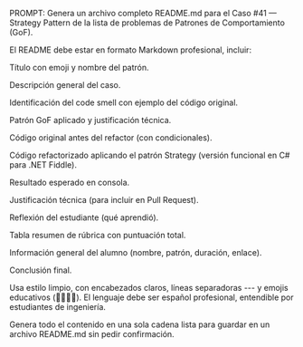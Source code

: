 PROMPT:
Genera un archivo completo README.md para el Caso #41 — Strategy Pattern de la lista de problemas de Patrones de Comportamiento (GoF).

El README debe estar en formato Markdown profesional, incluir:

Título con emoji y nombre del patrón.

Descripción general del caso.

Identificación del code smell con ejemplo del código original.

Patrón GoF aplicado y justificación técnica.

Código original antes del refactor (con condicionales).

Código refactorizado aplicando el patrón Strategy (versión funcional en C# para .NET Fiddle).

Resultado esperado en consola.

Justificación técnica (para incluir en Pull Request).

Reflexión del estudiante (qué aprendió).

Tabla resumen de rúbrica con puntuación total.

Información general del alumno (nombre, patrón, duración, enlace).

Conclusión final.

Usa estilo limpio, con encabezados claros, líneas separadoras --- y emojis educativos (🧠🧩📘🎯).
El lenguaje debe ser español profesional, entendible por estudiantes de ingeniería.

Genera todo el contenido en una sola cadena lista para guardar en un archivo README.md sin pedir confirmación.